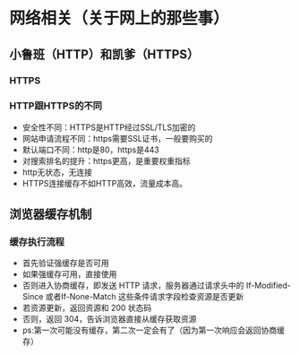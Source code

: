 # 网络相关（关于网上的那些事）

## 小鲁班（HTTP）和凯爹（HTTPS）

### HTTPS


### HTTP跟HTTPS的不同
  - 安全性不同：HTTPS是HTTP经过SSL/TLS加密的
  - 网站申请流程不同：https需要SSL证书，一般要购买的
  - 默认端口不同：http是80，https是443
  - 对搜索排名的提升：https更高，是重要权重指标
  - http无状态，无连接
  - HTTPS连接缓存不如HTTP高效，流量成本高。

## 浏览器缓存机制

### 缓存执行流程
  - 首先验证强缓存是否可用
  - 如果强缓存可用，直接使用
  - 否则进入协商缓存，即发送 HTTP 请求，服务器通过请求头中的 If-Modified-Since 或者If-None-Match 这些条件请求字段检查资源是否更新
  - 若资源更新，返回资源和 200 状态码
  - 否则，返回 304，告诉浏览器直接从缓存获取资源
  - ps:第一次可能没有缓存，第二次一定会有了（因为第一次响应会返回协商缓存）